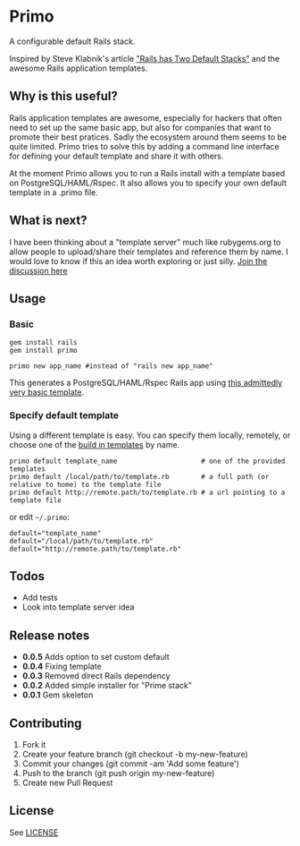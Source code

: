 # Primo

A configurable default Rails stack.

Inspired by Steve Klabnik's article ["Rails has Two Default Stacks"](http://words.steveklabnik.com/rails-has-two-default-stacks) and the awesome Rails application templates.

## Why is this useful?

Rails application templates are awesome, especially for hackers that often need to set up the same basic app, but also for companies that want to promote their best pratices. Sadly the ecosystem around them seems to be quite limited. Primo tries to solve this by adding a command line interface for defining your default template and share it with others.

At the moment Primo allows you to run a Rails install with a template based on PostgreSQL/HAML/Rspec. It also allows you to specify your own default template in a .primo file.

## What is next?

I have been thinking about a "template server" much like rubygems.org to allow people to upload/share their templates and reference them by name. I would love to know if this an idea worth exploring or just silly. [Join the discussion here](https://github.com/cbetta/primo/issues/2)

## Usage

### Basic

    gem install rails
    gem install primo

    primo new app_name #instead of "rails new app_name"

This generates a PostgreSQL/HAML/Rspec Rails app using [this admittedly very basic template](https://github.com/cbetta/primo/blob/master/templates/prime.rb).

### Specify default template

Using a different template is easy. You can specify them locally, remotely, or choose one of the [build in templates](https://github.com/cbetta/primo/blob/master/templates/) by name.

    primo default template_name                     # one of the provided templates
    primo default /local/path/to/template.rb        # a full path (or relative to home) to the template file
    primo default http://remote.path/to/template.rb # a url pointing to a template file

or edit `~/.primo`:

    default="template_name"
    default="/local/path/to/template.rb"
    default="http://remote.path/to/template.rb"
    
## Todos

* Add tests
* Look into template server idea

## Release notes

* **0.0.5** Adds option to set custom default
* **0.0.4** Fixing template
* **0.0.3** Removed direct Rails dependency
* **0.0.2** Added simple installer for "Prime stack"
* **0.0.1** Gem skeleton

## Contributing

1. Fork it
2. Create your feature branch (git checkout -b my-new-feature)
3. Commit your changes (git commit -am 'Add some feature')
4. Push to the branch (git push origin my-new-feature)
5. Create new Pull Request

## License

See [LICENSE](https://github.com/cbetta/primo/blob/master/LICENSE)

